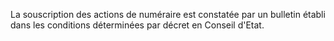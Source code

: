   
 La souscription des actions de numéraire est constatée par un bulletin établi dans les conditions déterminées par décret en Conseil d'Etat.  

  
